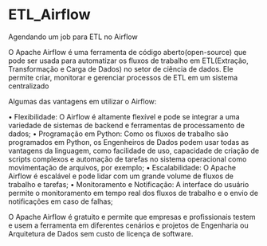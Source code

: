 # ETL_Airflow
Agendando um job para ETL no Airflow

O Apache Airflow é uma ferramenta de código aberto(open-source) que pode ser usada para automatizar os fluxos de trabalho em ETL(Extração, Transformação e Carga de Dados) no setor de ciência de dados. Ele permite criar, monitorar e gerenciar processos de ETL em um sistema centralizado

Algumas das vantagens em utilizar o Airflow:

•	Flexibilidade: O Airflow é altamente flexível e pode se integrar a uma variedade de sistemas de backend e ferramentas de processamento de dados;
•	Programação em Python: Como os fluxos de trabalho são programados em Python, os Engenheiros de Dados podem usar todas as vantagens da linguagem, como facilidade de uso, capacidade de criação de scripts complexos e automação de tarefas no sistema operacional como movimentação de arquivos, por exemplo;
•	Escalabilidade: O Apache Airflow é escalável e pode lidar com um grande volume de fluxos de trabalho e tarefas;
•	Monitoramento e Notificação: A interface do usuário permite o monitoramento em tempo real dos fluxos de trabalho e o envio de notificações em caso de falhas;

  
O Apache Airflow é gratuito e permite que empresas e profissionais testem e usem a ferramenta em diferentes cenários e projetos de Engenharia ou Arquitetura de Dados sem custo de licença de software. 
